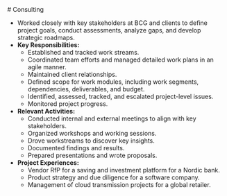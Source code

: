 <div class="anchor" id="consulting"></div>
# Consulting

- Worked closely with key stakeholders at BCG and clients to define project goals, conduct assessments, analyze gaps, and develop strategic roadmaps.
- **Key Responsibilities:**
  - Established and tracked work streams.
  - Coordinated team efforts and managed detailed work plans in an agile manner.
  - Maintained client relationships.
  - Defined scope for work modules, including work segments, dependencies, deliverables, and budget.
  - Identified, assessed, tracked, and escalated project-level issues.
  - Monitored project progress.
- **Relevant Activities:**
  - Conducted internal and external meetings to align with key stakeholders.
  - Organized workshops and working sessions.
  - Drove workstreams to discover key insights.
  - Documented findings and results.
  - Prepared presentations and wrote proposals.
- **Project Experiences:**
  - Vendor RfP for a saving and investment platform for a Nordic bank.
  - Product strategy and due diligence for a software company.
  - Management of cloud transmission projects for a global retailer.
